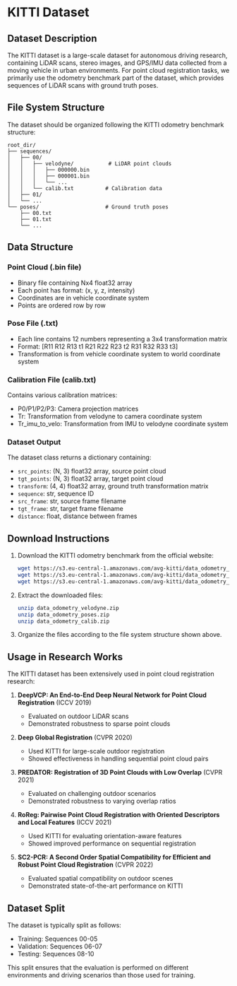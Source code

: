 # KITTI Dataset

## Dataset Description

The KITTI dataset is a large-scale dataset for autonomous driving research, containing LiDAR scans, stereo images, and GPS/IMU data collected from a moving vehicle in urban environments. For point cloud registration tasks, we primarily use the odometry benchmark part of the dataset, which provides sequences of LiDAR scans with ground truth poses.

## File System Structure

The dataset should be organized following the KITTI odometry benchmark structure:

```
root_dir/
├── sequences/
│   ├── 00/
│   │   ├── velodyne/           # LiDAR point clouds
│   │   │   ├── 000000.bin
│   │   │   ├── 000001.bin
│   │   │   └── ...
│   │   └── calib.txt          # Calibration data
│   ├── 01/
│   └── ...
└── poses/                     # Ground truth poses
    ├── 00.txt
    ├── 01.txt
    └── ...
```

## Data Structure

### Point Cloud (.bin file)
- Binary file containing Nx4 float32 array
- Each point has format: (x, y, z, intensity)
- Coordinates are in vehicle coordinate system
- Points are ordered row by row

### Pose File (.txt)
- Each line contains 12 numbers representing a 3x4 transformation matrix
- Format: [R11 R12 R13 t1 R21 R22 R23 t2 R31 R32 R33 t3]
- Transformation is from vehicle coordinate system to world coordinate system

### Calibration File (calib.txt)
Contains various calibration matrices:
- P0/P1/P2/P3: Camera projection matrices
- Tr: Transformation from velodyne to camera coordinate system
- Tr_imu_to_velo: Transformation from IMU to velodyne coordinate system

### Dataset Output
The dataset class returns a dictionary containing:
- `src_points`: (N, 3) float32 array, source point cloud
- `tgt_points`: (N, 3) float32 array, target point cloud
- `transform`: (4, 4) float32 array, ground truth transformation matrix
- `sequence`: str, sequence ID
- `src_frame`: str, source frame filename
- `tgt_frame`: str, target frame filename
- `distance`: float, distance between frames

## Download Instructions

1. Download the KITTI odometry benchmark from the official website:
   ```bash
   wget https://s3.eu-central-1.amazonaws.com/avg-kitti/data_odometry_velodyne.zip  # Point clouds (80GB)
   wget https://s3.eu-central-1.amazonaws.com/avg-kitti/data_odometry_poses.zip     # Ground truth poses
   wget https://s3.eu-central-1.amazonaws.com/avg-kitti/data_odometry_calib.zip     # Calibration files
   ```

2. Extract the downloaded files:
   ```bash
   unzip data_odometry_velodyne.zip
   unzip data_odometry_poses.zip
   unzip data_odometry_calib.zip
   ```

3. Organize the files according to the file system structure shown above.

## Usage in Research Works

The KITTI dataset has been extensively used in point cloud registration research:

1. **DeepVCP: An End-to-End Deep Neural Network for Point Cloud Registration** (ICCV 2019)
   - Evaluated on outdoor LiDAR scans
   - Demonstrated robustness to sparse point clouds

2. **Deep Global Registration** (CVPR 2020)
   - Used KITTI for large-scale outdoor registration
   - Showed effectiveness in handling sequential point cloud pairs

3. **PREDATOR: Registration of 3D Point Clouds with Low Overlap** (CVPR 2021)
   - Evaluated on challenging outdoor scenarios
   - Demonstrated robustness to varying overlap ratios

4. **RoReg: Pairwise Point Cloud Registration with Oriented Descriptors and Local Features** (ICCV 2021)
   - Used KITTI for evaluating orientation-aware features
   - Showed improved performance on sequential registration

5. **SC2-PCR: A Second Order Spatial Compatibility for Efficient and Robust Point Cloud Registration** (CVPR 2022)
   - Evaluated spatial compatibility on outdoor scenes
   - Demonstrated state-of-the-art performance on KITTI

## Dataset Split

The dataset is typically split as follows:
- Training: Sequences 00-05
- Validation: Sequences 06-07
- Testing: Sequences 08-10

This split ensures that the evaluation is performed on different environments and driving scenarios than those used for training. 